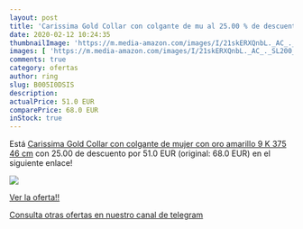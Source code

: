 ```yaml
---
layout: post
title: 'Carissima Gold Collar con colgante de mu al 25.00 % de descuento'
date: 2020-02-12 10:24:35
thumbnailImage: 'https://m.media-amazon.com/images/I/21skERXQnbL._AC_._SL200_.jpg'
images: [ 'https://m.media-amazon.com/images/I/21skERXQnbL._AC_._SL200_.jpg' ]
comments: true
category: ofertas
author: ring
slug: B005I0DSIS
description:
actualPrice: 51.0 EUR
comparePrice: 68.0 EUR
inStock: true
---
```


Está [Carissima Gold Collar con colgante de mujer con oro amarillo 9 K  375   46 cm](https://www.amazon.com/dp/B005I0DSIS/?tag=redken08-20) con 25.00 de descuento por 51.0 EUR (original: 68.0 EUR) en el siguiente enlace!

[![](https://m.media-amazon.com/images/I/21skERXQnbL._AC_._SL200_.jpg)](https://www.amazon.com/dp/B005I0DSIS/?tag=redken08-20)

[Ver la oferta!!](https://www.amazon.com/dp/B005I0DSIS/?tag=redken08-20)

[Consulta otras ofertas en nuestro canal de telegram](https://t.me/s/ofertas25)
